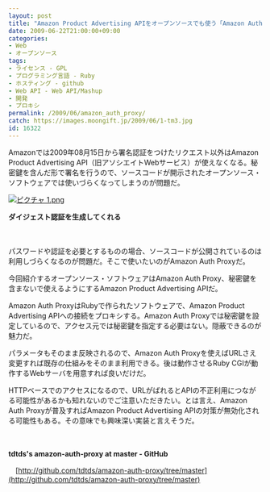 ```yaml
---
layout: post
title: "Amazon Product Advertising APIをオープンソースでも使う「Amazon Auth Proxy」"
date: 2009-06-22T21:00:00+09:00
categories:
- Web
- オープンソース
tags: 
- ライセンス - GPL
- プログラミング言語 - Ruby
- ホスティング - github
- Web API - Web API/Mashup
- 開発
- プロキシ
permalink: /2009/06/amazon_auth_proxy/
catch: https://images.moongift.jp/2009/06/1-tm3.jpg
id: 16322
---
```

Amazonでは2009年08月15日から署名認証をつけたリクエスト以外はAmazon Product Advertising API（旧アソシエイトWebサービス）が使えなくなる。秘密鍵を含んだ形で署名を行うので、ソースコードが開示されたオープンソース・ソフトウェアでは使いづらくなってしまうのが問題だ。

  

[![ピクチャ 1.png](https://images.moongift.jp/2009/06/1-tm3.jpg)](https://images.moongift.jp/2009/06/112.png)  
  
**ダイジェスト認証を生成してくれる**

  

　

  

パスワードや認証を必要とするものの場合、ソースコードが公開されているのは利用しづらくなるのが問題だ。そこで使いたいのがAmazon Auth Proxyだ。

  

今回紹介するオープンソース・ソフトウェアはAmazon Auth Proxy、秘密鍵を含まないで使えるようにするAmazon Product Advertising APIだ。

  
<!--more-->

Amazon Auth ProxyはRubyで作られたソフトウェアで、Amazon Product Advertising APIへの接続をプロキシする。Amazon Auth Proxyでは秘密鍵を設定しているので、アクセス元では秘密鍵を指定する必要はない。隠蔽できるのが魅力だ。

  

パラメータもそのまま反映されるので、Amazon Auth Proxyを使えばURLさえ変更すれば既存の仕組みをそのまま利用できる。後は動作させるRuby CGIが動作するWebサーバを用意すれば良いだけだ。

  

HTTPベースでのアクセスになるので、URLがばれるとAPIの不正利用につながる可能性があるかも知れないのでご注意いただきたい。とは言え、Amazon Auth Proxyが普及すればAmazon Product Advertising APIの対策が無効化される可能性もある。その意味でも興味深い実装と言えそうだ。

  

　

  

**tdtds's amazon-auth-proxy at master - GitHub**  
  
　[http://github.com/tdtds/amazon-auth-proxy/tree/master](http://github.com/tdtds/amazon-auth-proxy/tree/master)

  
